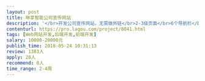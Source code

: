```yaml
---                
layout: post       
title: 咻享智能公司宣传网站           
description: '</br>开发公司宣传网站，无需做外链</br>2-3级页面</br>6个导航栏</br>搭配少量GIF制作</br>简易风格</br>网站维护可拓展</br>'     
contenturl: https://pro.lagou.com/project/8041.html      
tags: [Web网站开发,后端开发,前端开发]            
salary: 10000-20000元          
publish_time: 2018-05-24 10:31:13         
review: 1383人                   
apply: 28人                   
recommend: 0人                   
time_range: 2-4周              
---                 
```

